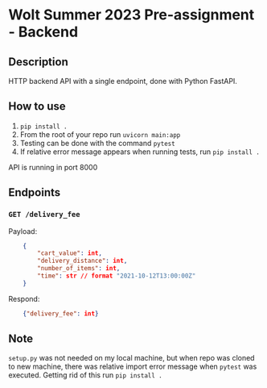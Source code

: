 # Wolt Summer 2023 Pre-assignment - Backend

## Description

HTTP backend API with a single endpoint, done with Python FastAPI.


##  How to use
1. `pip install .`
2. From the root of your repo run `uvicorn main:app`
3. Testing can be done with the command `pytest`
4. If relative error message appears when running tests, run `pip install .`

API is running in port 8000

## Endpoints

### `GET /delivery_fee`

Payload:
```json
	{
		"cart_value": int,
		"delivery_distance": int,
		"number_of_items": int,
		"time": str // format "2021-10-12T13:00:00Z"
	}
```
Respond:
```json
	{"delivery_fee": int}
```

## Note

`setup.py` was not needed on my local machine, but when repo was cloned to new machine,
there was relative import error message when `pytest` was executed. Getting rid of this run `pip install .`

